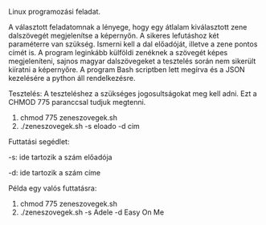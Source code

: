 Linux programozási feladat.

A választott feladatomnak a lényege, hogy egy átlalam kiválasztott zene dalszövegét megjelenítse a képernyőn. A sikeres lefutáshoz két paraméterre van szükség. 
Ismerni kell a dal előadóját, illetve a zene pontos címét is. A program leginkább külföldi zenéknek a szövegét képes megjeleníteni, sajnos magyar dalszövegeket a tesztelés során nem sikerült kiíratni a képernyőre. 
A program Bash scriptben lett megírva és a JSON kezelésére a python áll rendelkezésre.

Tesztelés:
A teszteléshez a szükséges jogosultságokat meg kell adni. Ezt a CHMOD 775 paranccsal tudjuk megtenni.

1. chmod 775 zeneszovegek.sh
2. ./zeneszovegek.sh -s eloado -d cim

Futtatási segédlet:

  -s: ide tartozik a szám előadója
  
  -d: ide tartozik a szám címe

Példa egy valós futtatásra: 

1. chmod 775 zeneszovegek.sh
2. ./zeneszovegek.sh -s Adele -d Easy On Me
